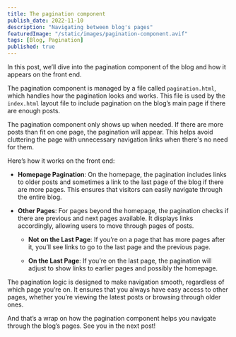 ```yaml
---
title: The pagination component
publish_date: 2022-11-10
description: "Navigating between blog's pages"
featuredImage: "/static/images/pagination-component.avif"
tags: [Blog, Pagination]
published: true
---
```


In this post, we’ll dive into the pagination component of the blog and how it appears on the front end.

The pagination component is managed by a file called `pagination.html`, which handles how the pagination looks and works. This file is used by the `index.html` layout file to include pagination on the blog’s main page if there are enough posts.

The pagination component only shows up when needed. If there are more posts than fit on one page, the pagination will appear. This helps avoid cluttering the page with unnecessary navigation links when there's no need for them.

Here’s how it works on the front end:

-   **Homepage Pagination**: On the homepage, the pagination includes links to older posts and sometimes a link to the last page of the blog if there are more pages. This ensures that visitors can easily navigate through the entire blog.

-   **Other Pages**: For pages beyond the homepage, the pagination checks if there are previous and next pages available. It displays links accordingly, allowing users to move through pages of posts.

    -   **Not on the Last Page**: If you’re on a page that has more pages after it, you’ll see links to go to the last page and the previous page.

    -   **On the Last Page**: If you’re on the last page, the pagination will adjust to show links to earlier pages and possibly the homepage.

The pagination logic is designed to make navigation smooth, regardless of which page you’re on. It ensures that you always have easy access to other pages, whether you’re viewing the latest posts or browsing through older ones.

And that’s a wrap on how the pagination component helps you navigate through the blog’s pages. See you in the next post!
